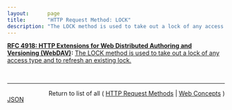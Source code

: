 ```yaml
---
layout:      page
title:       "HTTP Request Method: LOCK"
description: "The LOCK method is used to take out a lock of any access type and to refresh an existing lock."
---
```


**[RFC 4918: HTTP Extensions for Web Distributed Authoring and Versioning (WebDAV)](/specs/IETF/RFC/4918 "Web Distributed Authoring and Versioning (WebDAV) consists of a set of methods, headers, and content-types ancillary to HTTP/1.1 for the management of resource properties, creation and management of resource collections, URL namespace manipulation, and resource locking (collision avoidance)."):** [The LOCK method is used to take out a lock of any access type and to refresh an existing lock.](http://tools.ietf.org/html/rfc4918#section-9.10 "Read documentation for HTTP Request Method &#34;LOCK&#34;")

<br/>
<hr/>

<p style="float : left"><a href="LOCK.json" title="JSON representing this particular Web Concept value">JSON</a></p>
<p style="text-align: right">Return to list of all ( <a href="../http-methods">HTTP Request Methods</a> | <a href="../">Web Concepts</a> )</p>
